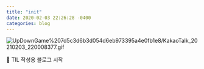 ```yaml
---
title: "init"
date: 2020-02-03 22:26:28 -0400
categories: blog
---
```


![UpDownGame%207d5c3d6b3d054d6eb973395a4e0fb1e8/KakaoTalk_20210203_220008377.gif](UpDownGame%207d5c3d6b3d054d6eb973395a4e0fb1e8/KakaoTalk_20210203_220008377.gif)

📒 TIL 작성용 블로그 시작
